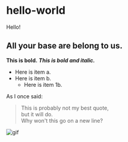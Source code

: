 # hello-world
Hello!
## All your base are belong to us.
**This is bold.** ***This is bold and italic.***
* Here is item a.
* Here is item b.
  * Here is item 1b.

As I once said:
> This is probably not my best quote,</br>
> but it will do.</br>
> Why won't this go on a new line?

![gif](https://media1.giphy.com/media/5IKsrAbEcwrNS/200_s.gif)
